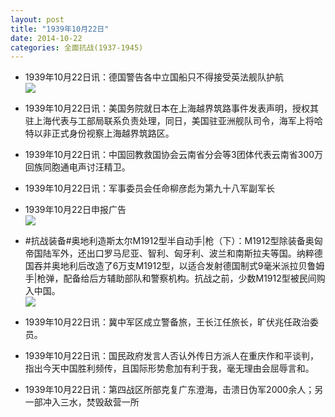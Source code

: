 ```yaml
---
layout: post
title: "1939年10月22日"
date: 2014-10-22
categories: 全面抗战(1937-1945)
---
```


<meta name="referrer" content="no-referrer" />

- 1939年10月22日讯：德国警告各中立国船只不得接受英法舰队护航 <br/><img src="https://ww3.sinaimg.cn/large/aca367d8jw1elk9d87nvlj20g006xabo.jpg" />

- 1939年10月22日讯：美国务院就日本在上海越界筑路事件发表声明，授权其驻上海代表与工部局联系负责处理，同日，美国驻亚洲舰队司令，海军上将哈特以非正式身份视察上海越界筑路区。 

- 1939年10月22日讯：中国回教救国协会云南省分会等3团体代表云南省300万回族同胞通电声讨汪精卫。 

- 1939年10月22日讯：军事委员会任命柳彦彪为第九十八军副军长 

- 1939年10月22日申报广告 <br/><img src="https://ww3.sinaimg.cn/large/aca367d8jw1eljs0p9apej206u0ktq4i.jpg" />

- #抗战装备#奥地利造斯太尔M1912型半自动手|枪（下）：M1912型除装备奥匈帝国陆军外，还出口罗马尼亚、智利、匈牙利、波兰和南斯拉夫等国。纳粹德国吞并奥地利后改造了6万支M1912型，以适合发射德国制式9毫米派拉贝鲁姆手|枪弹，配备给后方辅助部队和警察机构。抗战之前，少数M1912型被民间购入中国。 <br/><img src="https://ww4.sinaimg.cn/large/aca367d8jw1eljpf9rhbcj20ox1p64gt.jpg" />

- 1939年10月22日讯：冀中军区成立警备旅，王长江任旅长，旷伏兆任政治委员。 

- 1939年10月22日讯：国民政府发言人否认外传日方派人在重庆作和平谈判，指出今天中国胜利频传，且国际形势愈加有利于我，毫无理由会屈辱言和。 

- 1939年10月22日讯：第四战区所部克复广东澄海，击溃日伪军2000余人；另一部冲入三水，焚毁敌营一所 


